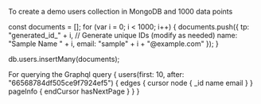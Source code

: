 To create a demo users collection in MongoDB and 1000 data points

const documents = [];
for (var i = 0; i < 1000; i++) {
  documents.push({
    tp: "generated_id_" + i,  // Generate unique IDs (modify as needed)
    name: "Sample Name " + i,
    email: "sample" + i + "@example.com"
  });
}

db.users.insertMany(documents);

For querying the Graphql 
query {
  users(first: 10,
  after: "66568784df505ce9f7924ef5") {
    edges {
      cursor
      node {
        _id
        name
        email
      }
    }
    pageInfo {
      endCursor
      hasNextPage
    }
  }
}
